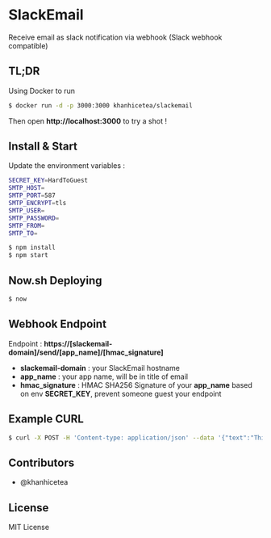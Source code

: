 # SlackEmail

Receive email as slack notification via webhook (Slack webhook compatible)

## TL;DR

Using Docker to run

```bash
$ docker run -d -p 3000:3000 khanhicetea/slackemail
```

Then open **http://localhost:3000** to try a shot !

## Install & Start

Update the environment variables :

```bash
SECRET_KEY=HardToGuest
SMTP_HOST=
SMTP_PORT=587
SMTP_ENCRYPT=tls        
SMTP_USER=              
SMTP_PASSWORD=
SMTP_FROM=
SMTP_TO=
```

```bash
$ npm install
$ npm start
```

## Now.sh Deploying

```bash
$ now
```

## Webhook Endpoint

Endpoint : **https://[slackemail-domain]/send/[app_name]/[hmac_signature]**

- **slackemail-domain** : your SlackEmail hostname
- **app_name** : your app name, will be in title of email
- **hmac_signature** : HMAC SHA256 Signature of your **app_name** based on env **SECRET_KEY**, prevent someone guest your endpoint

## Example CURL

```bash
$ curl -X POST -H 'Content-type: application/json' --data '{"text":"This is a line of text.\nAnd this is another one."}' "https://[slackemail-domain]/send/[app_name]/[hmac_signature]"
```

## Contributors

- @khanhicetea

## License

MIT License